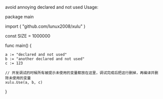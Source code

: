 avoid annoying declared and not used
Usage:

package main

import (
	"github.com/lunux2008/xulu"
)

const SIZE = 1000000

func main() {

	a := "declared and not used"
	b := "another declared and not used"
	c := 123

	// 开发调试的时候所有被提示未使用的变量都放在这里，调试完成后把这行删掉，再编译并删除未使用的变量
	xulu.Use(a, b, c)
}
